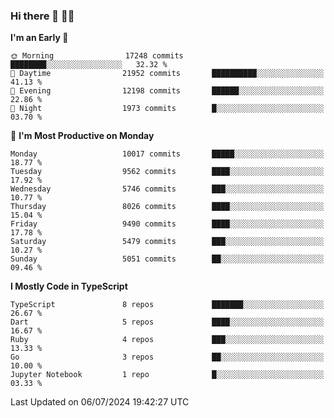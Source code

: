 ### Hi there 👋 🧑‍💻



<!--START_SECTION:waka-->
**I'm an Early 🐤** 

```text
🌞 Morning                17248 commits       ████████░░░░░░░░░░░░░░░░░   32.32 % 
🌆 Daytime                21952 commits       ██████████░░░░░░░░░░░░░░░   41.13 % 
🌃 Evening                12198 commits       ██████░░░░░░░░░░░░░░░░░░░   22.86 % 
🌙 Night                  1973 commits        █░░░░░░░░░░░░░░░░░░░░░░░░   03.70 % 
```
📅 **I'm Most Productive on Monday** 

```text
Monday                   10017 commits       █████░░░░░░░░░░░░░░░░░░░░   18.77 % 
Tuesday                  9562 commits        ████░░░░░░░░░░░░░░░░░░░░░   17.92 % 
Wednesday                5746 commits        ███░░░░░░░░░░░░░░░░░░░░░░   10.77 % 
Thursday                 8026 commits        ████░░░░░░░░░░░░░░░░░░░░░   15.04 % 
Friday                   9490 commits        ████░░░░░░░░░░░░░░░░░░░░░   17.78 % 
Saturday                 5479 commits        ███░░░░░░░░░░░░░░░░░░░░░░   10.27 % 
Sunday                   5051 commits        ██░░░░░░░░░░░░░░░░░░░░░░░   09.46 % 
```


**I Mostly Code in TypeScript** 

```text
TypeScript               8 repos             ███████░░░░░░░░░░░░░░░░░░   26.67 % 
Dart                     5 repos             ████░░░░░░░░░░░░░░░░░░░░░   16.67 % 
Ruby                     4 repos             ███░░░░░░░░░░░░░░░░░░░░░░   13.33 % 
Go                       3 repos             ██░░░░░░░░░░░░░░░░░░░░░░░   10.00 % 
Jupyter Notebook         1 repo              █░░░░░░░░░░░░░░░░░░░░░░░░   03.33 % 
```




 Last Updated on 06/07/2024 19:42:27 UTC
<!--END_SECTION:waka-->


